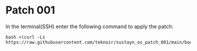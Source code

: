 # Patch 001

In the terminal(SSH) enter the following command to apply the patch:
```
bash <(curl -Ls https://raw.githubusercontent.com/teknoir/sustayn_os_patch_001/main/bootstrap.sh)
```
